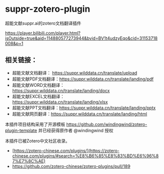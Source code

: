 # suppr-zotero-plugin
超能文献suppr.ai的zotero文档翻译插件


https://player.bilibili.com/player.html?isOutside=true&aid=114880577273944&bvid=BV1t4udzyEqo&cid=31153718008&p=1

## 相关链接：
- 超能文献文档翻译： https://suppr.wilddata.cn/translate/upload
- 超能文献PDF文档翻译：https://suppr.wilddata.cn/translate/landing/pdf
- 超能文献WORD文档翻译：https://suppr.wilddata.cn/translate/landing/docx
- 超能文献EXCEL文档翻译：https://suppr.wilddata.cn/translate/landing/xlsx
- 超能文献PPT文档翻译：https://suppr.wilddata.cn/translate/landing/pptx
- 超能文献网页翻译：https://suppr.wilddata.cn/translate/landing/html


本插件项目结构采用了开源模板 https://github.com/windingwind/zotero-plugin-template 并已经获得原作者 @windingwind  授权

本插件已被Zotero中文社区收录。
- [https://zotero-chinese.com/plugins/](https://zotero-chinese.com/plugins/#search=%E8%B6%85%E8%83%BD%E6%96%87%E7%8C%AE)
- https://github.com/zotero-chinese/zotero-plugins/pull/189


